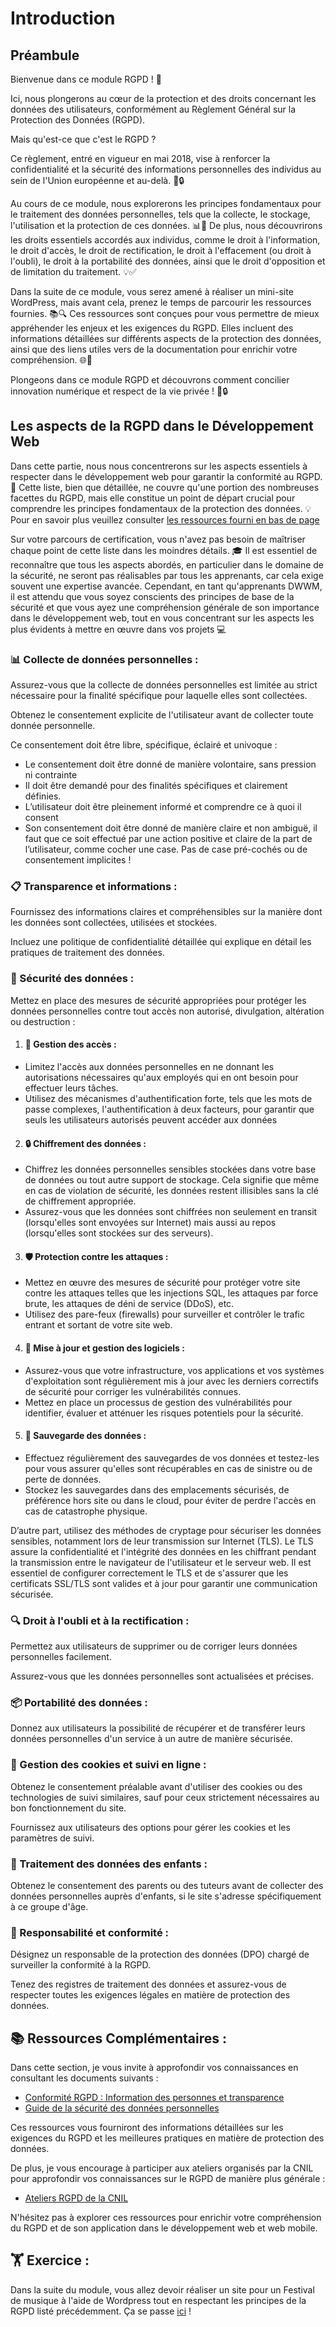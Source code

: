 # Introduction

## Préambule

Bienvenue dans ce module RGPD ! 🎉

Ici, nous plongerons au cœur de la protection et des droits concernant les données des utilisateurs, conformément au Règlement Général sur la Protection des Données (RGPD).

Mais qu'est-ce que c'est le RGPD ?

Ce règlement, entré en vigueur en mai 2018, vise à renforcer la confidentialité et la sécurité des informations personnelles des individus au sein de l'Union européenne et au-delà. 💼🔒

Au cours de ce module, nous explorerons les principes fondamentaux pour le traitement des données personnelles, tels que la collecte, le stockage, l'utilisation et la protection de ces données. 📊🔐
De plus, nous découvrirons les droits essentiels accordés aux individus, comme le droit à l'information, le droit d'accès, le droit de rectification, le droit à l'effacement (ou droit à l'oubli), le droit à la portabilité des données, ainsi que le droit d'opposition et de limitation du traitement. 💡✅

Dans la suite de ce module, vous serez amené à réaliser un mini-site WordPress, mais avant cela, prenez le temps de parcourir les ressources fournies. 📚🔍
Ces ressources sont conçues pour vous permettre de mieux appréhender les enjeux et les exigences du RGPD. Elles incluent des informations détaillées sur différents aspects de la protection des données, ainsi que des liens utiles vers de la documentation pour enrichir votre compréhension. 🌐📖

Plongeons dans ce module RGPD et découvrons comment concilier innovation numérique et respect de la vie privée ! 🚀🔒

## Les aspects de la RGPD dans le Développement Web

Dans cette partie, nous nous concentrerons sur les aspects essentiels à respecter dans le développement web pour garantir la conformité au RGPD. 📝
Cette liste, bien que détaillée, ne couvre qu'une portion des nombreuses facettes du RGPD, mais elle constitue un point de départ crucial pour comprendre les principes fondamentaux de la protection des données. 💡
Pour en savoir plus veuillez consulter [les ressources fourni en bas de page ](https://github.com/G404-DWWM/RGPD-Introduction?tab=readme-ov-file#-ressources-compl%C3%A9mentaires-)

Sur votre parcours de certification, vous n'avez pas besoin de maîtriser chaque point de cette liste dans les moindres détails. 🎓
Il est essentiel de reconnaître que tous les aspects abordés, en particulier dans le domaine de la sécurité, ne seront pas réalisables par tous les apprenants, car cela exige souvent une expertise avancée.
Cependant, en tant qu'apprenants DWWM, il est attendu que vous soyez conscients des principes de base de la sécurité et que vous ayez une compréhension générale de son importance dans le développement web, tout en vous concentrant sur les aspects les plus évidents à mettre en œuvre dans vos projets 💻

### 📊 Collecte de données personnelles :

Assurez-vous que la collecte de données personnelles est limitée au strict nécessaire pour la finalité spécifique pour laquelle elles sont collectées.

Obtenez le consentement explicite de l'utilisateur avant de collecter toute donnée personnelle.

Ce consentement doit être libre, spécifique, éclairé et univoque :

- Le consentement doit être donné de manière volontaire, sans pression ni contrainte
- Il doit être demandé pour des finalités spécifiques et clairement définies.
- L’utilisateur doit être pleinement informé et comprendre ce à quoi il consent
- Son consentement doit être donné de manière claire et non ambiguë, il faut que ce soit effectué par une action positive et claire de la part de l’utilisateur, comme cocher une case. Pas de case pré-cochés ou de consentement implicites !

### 📋 Transparence et informations :

Fournissez des informations claires et compréhensibles sur la manière dont les données sont collectées, utilisées et stockées.

Incluez une politique de confidentialité détaillée qui explique en détail les pratiques de traitement des données.

### 🔐 Sécurité des données :

Mettez en place des mesures de sécurité appropriées pour protéger les données personnelles contre tout accès non autorisé, divulgation, altération ou destruction :

1. #### 🔑 Gestion des accès :

- Limitez l'accès aux données personnelles en ne donnant les autorisations nécessaires qu'aux employés qui en ont besoin pour effectuer leurs tâches.
- Utilisez des mécanismes d'authentification forte, tels que les mots de passe complexes, l'authentification à deux facteurs, pour garantir que seuls les utilisateurs autorisés peuvent accéder aux données

2. #### 🔒 Chiffrement des données :

- Chiffrez les données personnelles sensibles stockées dans votre base de données ou tout autre support de stockage. Cela signifie que même en cas de violation de sécurité, les données restent illisibles sans la clé de chiffrement appropriée.
- Assurez-vous que les données sont chiffrées non seulement en transit (lorsqu'elles sont envoyées sur Internet) mais aussi au repos (lorsqu'elles sont stockées sur des serveurs).

3. #### 🛡️ Protection contre les attaques :

- Mettez en œuvre des mesures de sécurité pour protéger votre site contre les attaques telles que les injections SQL, les attaques par force brute, les attaques de déni de service (DDoS), etc.
- Utilisez des pare-feux (firewalls) pour surveiller et contrôler le trafic entrant et sortant de votre site web.

4. #### 🔄 Mise à jour et gestion des logiciels :

- Assurez-vous que votre infrastructure, vos applications et vos systèmes d'exploitation sont régulièrement mis à jour avec les derniers correctifs de sécurité pour corriger les vulnérabilités connues.
- Mettez en place un processus de gestion des vulnérabilités pour identifier, évaluer et atténuer les risques potentiels pour la sécurité.

5. #### 💾 Sauvegarde des données :

- Effectuez régulièrement des sauvegardes de vos données et testez-les pour vous assurer qu'elles sont récupérables en cas de sinistre ou de perte de données.
- Stockez les sauvegardes dans des emplacements sécurisés, de préférence hors site ou dans le cloud, pour éviter de perdre l'accès en cas de catastrophe physique.

D’autre part, utilisez des méthodes de cryptage pour sécuriser les données sensibles, notamment lors de leur transmission sur Internet (TLS). Le TLS assure la confidentialité et l'intégrité des données en les chiffrant pendant la transmission entre le navigateur de l'utilisateur et le serveur web. Il est essentiel de configurer correctement le TLS et de s'assurer que les certificats SSL/TLS sont valides et à jour pour garantir une communication sécurisée.

### 🔍 Droit à l'oubli et à la rectification :

Permettez aux utilisateurs de supprimer ou de corriger leurs données personnelles facilement.

Assurez-vous que les données personnelles sont actualisées et précises.

### 📦 Portabilité des données :

Donnez aux utilisateurs la possibilité de récupérer et de transférer leurs données personnelles d'un service à un autre de manière sécurisée.

### 🍪 Gestion des cookies et suivi en ligne :

Obtenez le consentement préalable avant d'utiliser des cookies ou des technologies de suivi similaires, sauf pour ceux strictement nécessaires au bon fonctionnement du site.

Fournissez aux utilisateurs des options pour gérer les cookies et les paramètres de suivi.

### 👶 Traitement des données des enfants :

Obtenez le consentement des parents ou des tuteurs avant de collecter des données personnelles auprès d'enfants, si le site s'adresse spécifiquement à ce groupe d'âge.

### 📝 Responsabilité et conformité :

Désignez un responsable de la protection des données (DPO) chargé de surveiller la conformité à la RGPD.

Tenez des registres de traitement des données et assurez-vous de respecter toutes les exigences légales en matière de protection des données.


## 📚 Ressources Complémentaires :

Dans cette section, je vous invite à approfondir vos connaissances en consultant les documents suivants :

- [Conformité RGPD : Information des personnes et transparence](https://www.cnil.fr/fr/conformite-rgpd-information-des-personnes-et-transparence)
- [Guide de la sécurité des données personnelles](https://www.cnil.fr/fr/guide-de-la-securite-des-donnees-personnelles)

Ces ressources vous fourniront des informations détaillées sur les exigences du RGPD et les meilleures pratiques en matière de protection des données.

De plus, je vous encourage à participer aux ateliers organisés par la CNIL pour approfondir vos connaissances sur le RGPD de manière plus générale :

- [Ateliers RGPD de la CNIL](https://atelier-rgpd.cnil.fr/login/)

N'hésitez pas à explorer ces ressources pour enrichir votre compréhension du RGPD et de son application dans le développement web et web mobile.

## 🏋️ Exercice :

Dans la suite du module, vous allez devoir réaliser un site pour un Festival de musique à l'aide de Wordpress tout en respectant les principes de la RGPD listé précédemment.
Ça se passe [ici](https://github.com/G404-DWWM/RGPD-Festival) !